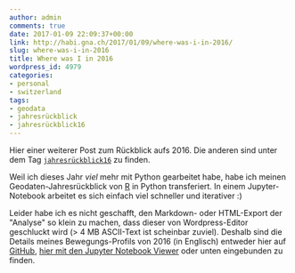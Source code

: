 ```yaml
---
author: admin
comments: true
date: 2017-01-09 22:09:37+00:00
link: http://habi.gna.ch/2017/01/09/where-was-i-in-2016/
slug: where-was-i-in-2016
title: Where was I in 2016
wordpress_id: 4979
categories:
- personal
- switzerland
tags:
- geodata
- jahresrückblick
- jahresrückblick16
---
```


Hier einer weiterer Post zum Rückblick aufs 2016. Die anderen sind unter dem Tag [`jahresrückblick16`](http://habi.gna.ch/tag/jahresruckblick16) zu finden.

Weil ich dieses Jahr _viel_ mehr mit Python gearbeitet habe, habe ich meinen Geodaten-Jahresrückblick von [R](https://github.com/habi/jahresrueckblick/blob/master/OpenPaths.Rmd) in Python transferiert. In einem Jupyter-Notebook arbeitet es sich einfach viel schneller und iterativer :)

Leider habe ich es nicht geschafft, den Markdown- oder HTML-Export der "Analyse" so klein zu machen, dass dieser von Wordpress-Editor geschluckt wird (> 4 MB ASCII-Text ist scheinbar zuviel).
Deshalb sind die Details meines Bewegungs-Profils von 2016 (in Englisch) entweder hier auf [GitHub](https://github.com/habi/jahresrueckblick/blob/master/OpenPaths.ipynb), [hier mit den Jupyter Notebook Viewer](http://nbviewer.jupyter.org/github/habi/jahresrueckblick/blob/master/OpenPaths.ipynb) oder unten eingebunden zu finden.


